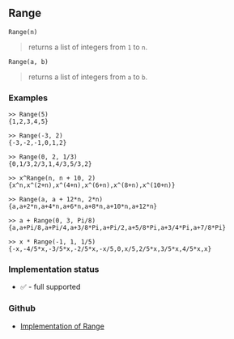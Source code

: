 ## Range

```
Range(n)
```

> returns a list of integers from `1` to `n`.
	
```
Range(a, b)
```

> returns a list of integers from `a` to `b`.

### Examples

```
>> Range(5)
{1,2,3,4,5}

>> Range(-3, 2)
{-3,-2,-1,0,1,2} 

>> Range(0, 2, 1/3)
{0,1/3,2/3,1,4/3,5/3,2}

>> x^Range(n, n + 10, 2)
{x^n,x^(2+n),x^(4+n),x^(6+n),x^(8+n),x^(10+n)}

>> Range(a, a + 12*n, 2*n)
{a,a+2*n,a+4*n,a+6*n,a+8*n,a+10*n,a+12*n}

>> a + Range(0, 3, Pi/8)
{a,a+Pi/8,a+Pi/4,a+3/8*Pi,a+Pi/2,a+5/8*Pi,a+3/4*Pi,a+7/8*Pi}

>> x * Range(-1, 1, 1/5)
{-x,-4/5*x,-3/5*x,-2/5*x,-x/5,0,x/5,2/5*x,3/5*x,4/5*x,x}
```






### Implementation status

* &#x2705; - full supported

### Github

* [Implementation of Range](https://github.com/axkr/symja_android_library/blob/master/symja_android_library/matheclipse-core/src/main/java/org/matheclipse/core/builtin/ListFunctions.java#L5429) 
